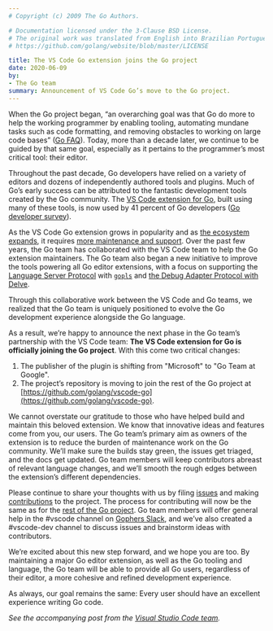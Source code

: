 ```yaml
---
# Copyright (c) 2009 The Go Authors.

# Documentation licensed under the 3-Clause BSD License.
# The original work was translated from English into Brazilian Portuguese.
# https://github.com/golang/website/blob/master/LICENSE

title: The VS Code Go extension joins the Go project
date: 2020-06-09
by:
- The Go team
summary: Announcement of VS Code Go’s move to the Go project.
---
```



When the Go project began, “an overarching goal was that Go do more to help the
working programmer by enabling tooling, automating mundane tasks such as code
formatting, and removing obstacles to working on large code bases”
([Go FAQ](/doc/faq#What_is_the_purpose_of_the_project)).
Today, more than a decade later, we continue to be guided by that same goal,
especially as it pertains to the programmer’s most critical tool: their editor.

Throughout the past decade, Go developers have relied on a variety of editors
and dozens of independently authored tools and plugins. Much of Go’s early
success can be attributed to the fantastic development tools created by the Go
community. The
[VS Code extension for Go](https://github.com/microsoft/vscode-go), built using
many of these tools, is now used by 41 percent of Go developers
([Go developer survey](/blog/survey2019-results)).

As the VS Code Go extension grows in popularity and as
[the ecosystem expands](https://www.youtube.com/watch?v=EFJfdWzBHwE), it
requires
[more maintenance and support](https://twitter.com/ramyanexus/status/1154470078978486272).
Over the past few years, the Go team has collaborated with the VS Code team to
help the Go extension maintainers. The Go team also began a new initiative to
improve the tools powering all Go editor extensions, with a focus on supporting
the
[Language Server Protocol](https://microsoft.github.io/language-server-protocol/)
with [`gopls`](/s/gopls) and
[the Debug Adapter Protocol with Delve](https://github.com/go-delve/delve/issues/1515).

Through this collaborative work between the VS Code and Go teams, we realized
that the Go team is uniquely positioned to evolve the Go development experience
alongside the Go language.

As a result, we’re happy to announce the next phase in the Go team’s
partnership with the VS Code team: **The VS Code extension for Go is officially
joining the Go project**. With this come two critical changes:

1. The publisher of the plugin is shifting from "Microsoft" to "Go Team at Google".
2. The project’s repository is moving to join the rest of the Go project at [https://github.com/golang/vscode-go](https://github.com/golang/vscode-go).

We cannot overstate our gratitude to those who have helped
build and maintain this beloved extension. We know that innovative ideas and
features come from you, our users. The Go team’s primary aim as owners of the
extension is to reduce the burden of maintenance work on the Go community.
We’ll make sure the builds stay green, the issues get triaged, and the docs get
updated. Go team members will keep contributors abreast of relevant language
changes, and we’ll smooth the rough edges between the extension’s different
dependencies.

Please continue to share your thoughts with us by filing
[issues](https://github.com/golang/vscode-go/issues) and making
[contributions](https://github.com/golang/vscode-go/blob/master/docs/contributing.md)
to the project. The process for contributing will now be the same as for the
[rest of the Go project](/doc/contribute.html). Go team
members will offer general help in the #vscode channel on
[Gophers Slack](https://invite.slack.golangbridge.org/), and we’ve also created
a #vscode-dev channel to discuss issues and brainstorm ideas with contributors.

We’re excited about this new step forward, and we hope you are too.
By maintaining a major Go editor extension, as well as the Go tooling and
language, the Go team will be able to provide all Go users, regardless of their
editor, a more cohesive and refined development experience.

As always, our goal remains the same: Every user should have an excellent
experience writing Go code.

*See the accompanying post from the [Visual Studio Code team](https://aka.ms/go-blog-vscode-202006).*
